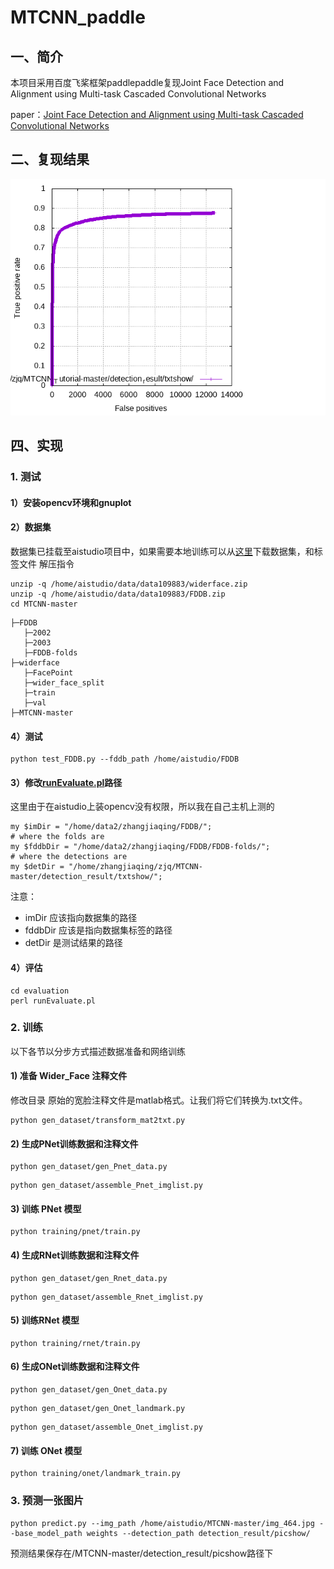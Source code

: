 # MTCNN_paddle
## 一、简介
本项目采用百度飞桨框架paddlepaddle复现Joint Face Detection and Alignment using Multi-task Cascaded Convolutional Networks

paper：[Joint Face Detection and Alignment using Multi-task Cascaded Convolutional Networks](https://arxiv.org/ftp/arxiv/papers/1604/1604.02878.pdf)

## 二、复现结果
![Results](https://github.com/icey-zhang/MTCNN_paddle/blob/main/detection_result/txtshow/DiscROC.png)
## 四、实现

### 1. 测试
#### 1）安装opencv环境和gnuplot
#### 2）数据集
数据集已挂载至aistudio项目中，如果需要本地训练可以从[这里](https://aistudio.baidu.com/aistudio/datasetdetail/109883)下载数据集，和标签文件
解压指令
```
unzip -q /home/aistudio/data/data109883/widerface.zip
unzip -q /home/aistudio/data/data109883/FDDB.zip
cd MTCNN-master 
```
```
├─FDDB
   ├─2002
   ├─2003
   ├─FDDB-folds
├─widerface
   ├─FacePoint
   ├─wider_face_split
   ├─train
   ├─val
├─MTCNN-master
```
#### 4）测试
```
python test_FDDB.py --fddb_path /home/aistudio/FDDB
```
#### 3）修改[runEvaluate.pl](https://github.com/icey-zhang/MTCNN_paddle/blob/main/evaluation/runEvaluate.pl)路径
这里由于在aistudio上装opencv没有权限，所以我在自己主机上测的
```
my $imDir = "/home/data2/zhangjiaqing/FDDB/"; 
# where the folds are
my $fddbDir = "/home/data2/zhangjiaqing/FDDB/FDDB-folds/"; 
# where the detections are
my $detDir = "/home/zhangjiaqing/zjq/MTCNN-master/detection_result/txtshow/";
```
注意：
- imDir 应该指向数据集的路径
- fddbDir 应该是指向数据集标签的路径
- detDir 是测试结果的路径

#### 4）评估
```
cd evaluation
perl runEvaluate.pl
```
### 2. 训练

以下各节以分步方式描述数据准备和网络训练

#### 1) 准备 Wider_Face 注释文件
修改目录
原始的宽脸注释文件是matlab格式。让我们将它们转换为.txt文件。
```
python gen_dataset/transform_mat2txt.py
```

#### 2) 生成PNet训练数据和注释文件

```
python gen_dataset/gen_Pnet_data.py
```
```
python gen_dataset/assemble_Pnet_imglist.py
```

#### 3) 训练 PNet 模型

```
python training/pnet/train.py
```

#### 4) 生成RNet训练数据和注释文件

```
python gen_dataset/gen_Rnet_data.py
```
```
python gen_dataset/assemble_Rnet_imglist.py
```

#### 5) 训练RNet 模型
```
python training/rnet/train.py
```

#### 6) 生成ONet训练数据和注释文件

```
python gen_dataset/gen_Onet_data.py
```
```
python gen_dataset/gen_Onet_landmark.py
```
```
python gen_dataset/assemble_Onet_imglist.py
```

#### 7) 训练 ONet 模型
```
python training/onet/landmark_train.py
```
### 3. 预测一张图片
```
python predict.py --img_path /home/aistudio/MTCNN-master/img_464.jpg --base_model_path weights --detection_path detection_result/picshow/
```
预测结果保存在/MTCNN-master/detection_result/picshow路径下
